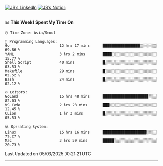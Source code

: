 
[![JS's LinkedIn](https://img.shields.io/badge/LinkedIn-blue?style=for-the-badge&logo=linkedin)](https://www.linkedin.com/in/jaeseung-lee-5a2a32139/) 
[![JS's Notion](https://img.shields.io/badge/Notion-black?style=for-the-badge&logo=notion)](https://bit.ly/ljswiki1) <br><br>
<!-- ![JS's GitHub stats](https://github-readme-stats-lemon-five.vercel.app/api?username=tkxkd0159&hide=contribs,prs,stars,issues&show_icons=true&theme=react&include_all_commits=true)   -->
<!-- ![Top Langs](https://github-readme-stats-lemon-five.vercel.app/api/top-langs/?username=tkxkd0159&layout=compact&hide=jupyter%20notebook,scss,html,css&langs_count=10)  -->


<!--START_SECTION:waka-->
📊 **This Week I Spent My Time On** 

```text
🕑︎ Time Zone: Asia/Seoul

💬 Programming Languages: 
Go                       13 hrs 27 mins      █████████████████░░░░░░░░   69.86 % 
YAML                     3 hrs 2 mins        ████░░░░░░░░░░░░░░░░░░░░░   15.77 % 
Shell Script             40 mins             █░░░░░░░░░░░░░░░░░░░░░░░░   03.53 % 
Makefile                 29 mins             █░░░░░░░░░░░░░░░░░░░░░░░░   02.52 % 
Bash                     24 mins             █░░░░░░░░░░░░░░░░░░░░░░░░   02.12 % 

🔥 Editors: 
GoLand                   15 hrs 48 mins      █████████████████████░░░░   82.03 % 
VS Code                  2 hrs 23 mins       ███░░░░░░░░░░░░░░░░░░░░░░   12.45 % 
CLion                    1 hr 3 mins         █░░░░░░░░░░░░░░░░░░░░░░░░   05.53 % 

💻 Operating System: 
Linux                    15 hrs 16 mins      ████████████████████░░░░░   79.27 % 
Mac                      3 hrs 59 mins       █████░░░░░░░░░░░░░░░░░░░░   20.73 % 
```


 Last Updated on 05/03/2025 00:21:21 UTC
<!--END_SECTION:waka-->

---
<!---
<a href="https://github.com/tkxkd0159/books">
  <img align="center" src="https://github-readme-stats-lemon-five.vercel.app/api/pin/?username=tkxkd0159&repo=books&theme=react" />
</a>
-->

<!---
- 🔭 I’m currently working on ...
- 🌱 I’m currently learning blockchain and distributed network
- 👯 I’m looking to collaborate on ...
- 🤔 I’m looking for help with ...
- 💬 Ask me about ...
- 📫 How to reach me: ...
- 😄 Pronouns: ...
- ⚡ Fun fact: ...
-->
